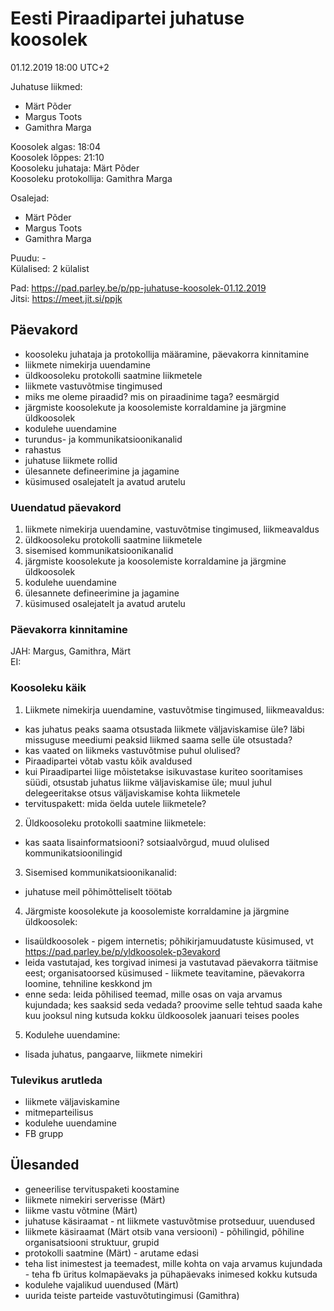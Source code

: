 # Eesti Piraadipartei juhatuse koosolek 
01.12.2019 18:00 UTC+2

Juhatuse liikmed:
- Märt Põder
- Margus Toots
- Gamithra Marga
    
Koosolek algas: 18:04  
Koosolek lõppes: 21:10  
Koosoleku juhataja: Märt Põder  
Koosoleku protokollija: Gamithra Marga  
    
Osalejad:

- Märt Põder
- Margus Toots
- Gamithra Marga
    
Puudu: -  
Külalised: 2 külalist

Pad: https://pad.parley.be/p/pp-juhatuse-koosolek-01.12.2019  
Jitsi: https://meet.jit.si/ppjk

## Päevakord

- koosoleku juhataja ja protokollija määramine, päevakorra kinnitamine
- liikmete nimekirja uuendamine
- üldkoosoleku protokolli saatmine liikmetele
- liikmete vastuvõtmise tingimused 
- miks me oleme piraadid? mis on piraadinime taga? eesmärgid
- järgmiste koosolekute ja koosolemiste korraldamine ja järgmine üldkoosolek
- kodulehe uuendamine
- turundus- ja kommunikatsioonikanalid
- rahastus
- juhatuse liikmete rollid
- ülesannete defineerimine ja jagamine
- küsimused osalejatelt ja avatud arutelu

### Uuendatud päevakord

1) liikmete nimekirja uuendamine, vastuvõtmise tingimused, liikmeavaldus
2) üldkoosoleku protokolli saatmine liikmetele
3) sisemised kommunikatsioonikanalid
4) järgmiste koosolekute ja koosolemiste korraldamine ja järgmine üldkoosolek
5) kodulehe uuendamine
6) ülesannete defineerimine ja jagamine
7) küsimused osalejatelt ja avatud arutelu

### Päevakorra kinnitamine

JAH: Margus, Gamithra, Märt  
EI:
    
### Koosoleku käik

1) Liikmete nimekirja uuendamine, vastuvõtmise tingimused, liikmeavaldus:

- kas juhatus peaks saama otsustada liikmete väljaviskamise üle? läbi missuguse meediumi peaksid liikmed saama selle üle otsustada?
- kas vaated on liikmeks vastuvõtmise puhul olulised?
- Piraadipartei võtab vastu kõik avaldused
- kui Piraadipartei liige mõistetakse isikuvastase kuriteo sooritamises süüdi, otsustab juhatus liikme väljaviskamise üle; muul juhul delegeeritakse otsus väljaviskamise kohta liikmetele
- tervituspakett: mida öelda uutele liikmetele?

2) Üldkoosoleku protokolli saatmine liikmetele:

- kas saata lisainformatsiooni? sotsiaalvõrgud, muud olulised kommunikatsioonilingid

3) Sisemised kommunikatsioonikanalid:

- juhatuse meil põhimõtteliselt töötab

4) Järgmiste koosolekute ja koosolemiste korraldamine ja järgmine üldkoosolek:

- lisaüldkoosolek - pigem internetis; põhikirjamuudatuste küsimused, vt https://pad.parley.be/p/yldkoosolek-p3evakord
- leida vastutajad, kes torgivad inimesi ja vastutavad päevakorra täitmise eest; organisatoorsed küsimused - liikmete teavitamine, päevakorra loomine, tehniline keskkond jm
- enne seda: leida põhilised teemad, mille osas on vaja arvamus kujundada; kes saaksid seda vedada? proovime selle tehtud saada kahe kuu jooksul ning kutsuda kokku üldkoosolek jaanuari teises pooles

5) Kodulehe uuendamine:

- lisada juhatus, pangaarve, liikmete nimekiri


### Tulevikus arutleda

- liikmete väljaviskamine
- mitmeparteilisus
- kodulehe uuendamine
- FB grupp

## Ülesanded

- geneerilise tervituspaketi koostamine
- liikmete nimekiri serverisse (Märt)
- liikme vastu võtmine (Märt)
- juhatuse käsiraamat - nt liikmete vastuvõtmise protseduur, uuendused
- liikmete käsiraamat (Märt otsib vana versiooni) - põhilingid, põhiline organisatsiooni struktuur, grupid
- protokolli saatmine (Märt) - arutame edasi
- teha list inimestest ja teemadest, mille kohta on vaja arvamus kujundada - teha fb üritus kolmapäevaks ja pühapäevaks inimesed kokku kutsuda
- kodulehe vajalikud uuendused (Märt)
- uurida teiste parteide vastuvõtutingimusi (Gamithra)
